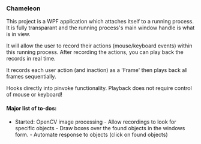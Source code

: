 ### Chameleon

This project is a WPF application which attaches itself to a running process.
It is fully transparant and the running process's main window handle is what is in view.

It will allow the user to record their actions (mouse/keyboard events) within this running process.
After recording the actions, you can play back the records in real time. 

It records each user action (and inaction) as a 'Frame' then plays back all frames sequentially.

Hooks directly into pinvoke functionality. Playback does not require control of mouse or keyboard!


#### Major list of to-dos:
- Started: OpenCV image processing
       - Allow recordings to look for specific objects
       - Draw boxes over the found objects in the windows form.
       - Automate response to objects (click on found objects)

